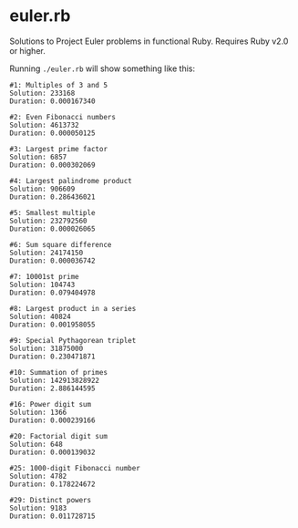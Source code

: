 euler.rb
========

Solutions to Project Euler problems in functional Ruby. Requires Ruby v2.0 or
higher.

Running `./euler.rb` will show something like this:

    #1: Multiples of 3 and 5
    Solution: 233168
    Duration: 0.000167340

    #2: Even Fibonacci numbers
    Solution: 4613732
    Duration: 0.000050125

    #3: Largest prime factor
    Solution: 6857
    Duration: 0.000302069

    #4: Largest palindrome product
    Solution: 906609
    Duration: 0.286436021

    #5: Smallest multiple
    Solution: 232792560
    Duration: 0.000026065

    #6: Sum square difference
    Solution: 24174150
    Duration: 0.000036742

    #7: 10001st prime
    Solution: 104743
    Duration: 0.079404978

    #8: Largest product in a series
    Solution: 40824
    Duration: 0.001958055

    #9: Special Pythagorean triplet
    Solution: 31875000
    Duration: 0.230471871

    #10: Summation of primes
    Solution: 142913828922
    Duration: 2.886144595

    #16: Power digit sum
    Solution: 1366
    Duration: 0.000239166

    #20: Factorial digit sum
    Solution: 648
    Duration: 0.000139032

    #25: 1000-digit Fibonacci number
    Solution: 4782
    Duration: 0.178224672

    #29: Distinct powers
    Solution: 9183
    Duration: 0.011728715
